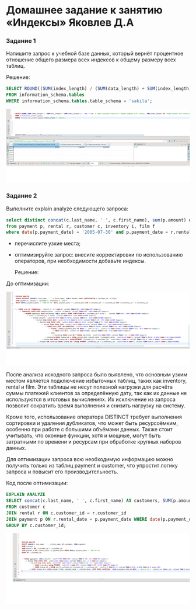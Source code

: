# Домашнее задание к занятию «Индексы» Яковлев Д.А



### Задание 1

Напишите запрос к учебной базе данных, который вернёт процентное отношение общего размера всех индексов к общему размеру всех таблиц.

Решение:

```sql
SELECT ROUND((SUM(index_length) / (SUM(data_length) + SUM(index_length))) * 100, 2) AS '% общего размера индексов к общему ращмеру всех таблиц', SUM(index_length) AS 'Общий размер всех индексов', SUM(data_length)+SUM(index_length) AS 'Общий размер всех таблиц'
FROM information_schema.tables
WHERE information_schema.tables.table_schema = 'sakila';

```

![alt text](https://github.com/NorthernWarrior88/sys-pattern-homework/blob/patch-1/%D0%91%D0%B5%D0%B7%20%D0%B8%D0%BC%D0%B5%D0%BD%D0%B8.png)


### Задание 2

Выполните explain analyze следующего запроса:
```sql
select distinct concat(c.last_name, ' ', c.first_name), sum(p.amount) over (partition by c.customer_id, f.title)
from payment p, rental r, customer c, inventory i, film f
where date(p.payment_date) = '2005-07-30' and p.payment_date = r.rental_date and r.customer_id = c.customer_id and i.inventory_id = r.inventory_id
```
- перечислите узкие места;
- оптимизируйте запрос: внесите корректировки по использованию операторов, при необходимости добавьте индексы.

  Решение:

До оптимизации:

![alt text](https://github.com/NorthernWarrior88/sys-pattern-homework/blob/main/3.png)
  
 После анализа исходного запроса было выявлено, что основным узким местом является подключение избыточных таблиц, таких как inventory, rental и film. Эти таблицы не несут полезной нагрузки для расчёта суммы платежей клиентов за определённую дату, так как их данные не используются в итоговых вычислениях. Их исключение из запроса позволит сократить время выполнения и снизить нагрузку на систему.

Кроме того, использование оператора DISTINCT требует выполнения сортировки и удаления дубликатов, что может быть ресурсоёмким, особенно при работе с большими объёмами данных. Также стоит учитывать, что оконные функции, хотя и мощные, могут быть затратными по времени и ресурсам при обработке крупных наборов данных.

Для оптимизации запроса всю необходимую информацию можно получить только из таблиц payment и customer, что упростит логику запроса и повысит его производительность.



Код после оптимизации:

```sql
EXPLAIN ANALYZE
SELECT concat(c.last_name, ' ', c.first_name) AS customers, SUM(p.amount)
FROM customer c
JOIN rental r ON c.customer_id = r.customer_id 
JOIN payment p ON r.rental_date = p.payment_date WHERE date(p.payment_date) = '2005-07-30'
GROUP BY c.customer_id; 
```
![alt text](https://github.com/NorthernWarrior88/sys-pattern-homework/blob/main/4.png)

